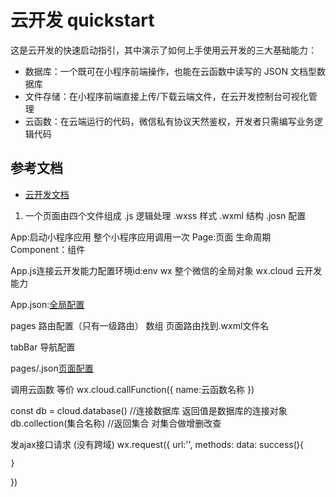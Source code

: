 # 云开发 quickstart

这是云开发的快速启动指引，其中演示了如何上手使用云开发的三大基础能力：

- 数据库：一个既可在小程序前端操作，也能在云函数中读写的 JSON 文档型数据库
- 文件存储：在小程序前端直接上传/下载云端文件，在云开发控制台可视化管理
- 云函数：在云端运行的代码，微信私有协议天然鉴权，开发者只需编写业务逻辑代码

## 参考文档

- [云开发文档](https://developers.weixin.qq.com/miniprogram/dev/wxcloud/basis/getting-started.html)



1. 一个页面由四个文件组成
.js  逻辑处理
.wxss  样式
.wxml  结构
.josn  配置

App:启动小程序应用 整个小程序应用调用一次
Page:页面  生命周期
Component：组件


App.js连接云开发能力配置环境id:env
wx 整个微信的全局对象
wx.cloud 云开发能力

App.json:[全局配置](https://developers.weixin.qq.com/miniprogram/dev/reference/configuration/app.html)

pages 路由配置（只有一级路由） 数组 页面路由找到.wxml文件名

tabBar 导航配置

pages/.json[页面配置](https://developers.weixin.qq.com/miniprogram/dev/reference/configuration/page.html)


调用云函数 等价 
wx.cloud.callFunction({
    name:云函数名称
})

const db = cloud.database() //连接数据库 返回值是数据库的连接对象
db.collection(集合名称) //返回集合
对集合做增删改查

发ajax接口请求 (没有跨域)
wx.request({
    url:'',
    methods:
    data:
    success(){

    }
})
